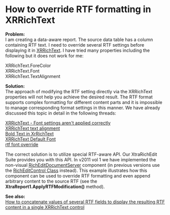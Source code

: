 # How to override RTF formatting in XRRichText


<p><strong>Problem:</strong><br />
I am creating a data-aware report. The source data table has a column containing RTF text. I need to override several RTF settings before displaying it in <a href="http://documentation.devexpress.com/#XtraReports/clsDevExpressXtraReportsUIXRRichTexttopic"><u>XRRichText</u></a>. I have tried many properties including the following but it does not work for me:</p><p>XRRichText.ForeColor<br />
XRRichText.Font<br />
XRRichText.TextAlignment</p><p><strong>Solution:</strong><br />
The approach of modifying the RTF setting directly via the XRRichText properties will not help you achieve the desired result. The RTF format supports complex formatting for different content parts and it is impossible to manage corresponding format settings in this manner. We have already discussed this topic in detail in the following threads:</p><p><a href="https://www.devexpress.com/Support/Center/p/B38722">XRRichText - Font settings aren't applied correctly</a><br />
<a href="https://www.devexpress.com/Support/Center/p/Q22554">XRRichText text alignment</a><br />
<a href="https://www.devexpress.com/Support/Center/p/Q290811">Bold Text in XrRichText</a><br />
<a href="https://www.devexpress.com/Support/Center/p/Q306727">XRRichText Default Font</a><br />
<a href="https://www.devexpress.com/Support/Center/p/Q217864">rtf font override</a></p><p>The correct solution is to utilize special RTF-aware API. Our XtraRichEdit Suite provides you with this API. In v2011 vol 1 we have implemented the non-visual <a href="http://search.devexpress.com/?q=RichEditDocumentServer&p=T0|P0|0&d=2943"><u>RichEditDocumentServer</u></a> component (in previous versions use the <a href="http://documentation.devexpress.com/#WindowsForms/clsDevExpressXtraRichEditRichEditControltopic"><u>RichEditControl Class</u></a> instead). This example illustrates how this component can be used to override RTF formatting and even append arbitrary content to the source RTF (see the <strong>XtraReport1.ApplyRTFModification()</strong> method).</p><p><strong>See also:</strong><br />
<a href="https://www.devexpress.com/Support/Center/p/E3416">How to concatenate values of several RTF fields to display the resulting RTF content in a single XRRichText control</a></p>

<br/>


